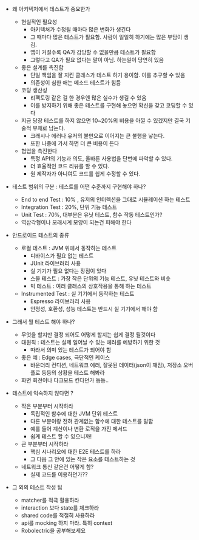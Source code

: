 - 왜 아키텍처에서 테스트가 중요한가
	- 현실적인 필요성
		- 아키텍처가 수정될 때마다 많은 변화가 생긴다
		- 그 때마다 많은 테스트가 필요함. 사람이 일일히 하기에는 많은 부담이 생김.
		- 앱이 커질수록 QA가 감당할 수 없을만큼 테스트가 필요함
		- 그렇다고 QA가 필요 없다는 말이 아님. 하는일이 당연히 있음
	- 좋은 설계를 촉진함
		- 단일 책임을 잘 지킨 클래스가 테스트 하기 용이함. 이를 추구할 수 있음
		- 의존성이 심한 애는 메소드 테스트가 힘듬
	- 코딩 생산성
		- 리팩토링 같은 걸 한 경우엔 많은 실수가 생길 수 있음
		- 이를 방지하기 위해 좋은 테스트를 구현해 놓으면 확신을 갖고 코딩할 수 있다
	- 지금 당장 테스트를 하지 않으면 10~20%의 비용을 아낄 수 있겠지만 결국 기술적 부채로 남는다.
		- 크래시나 에러나 유저의 불만으로 이어지는 큰 불행을 낳는다.
		- 또한 나중에 가서 하면 더 큰 비용이 든다
	- 협업을 촉진한다
		- 특정 API의 기능과 의도, 올바른 사용법을 단번에 파악할 수 있다.
		- 더 효율적인 코드 리뷰를 할 수 있다.
		- 원 제작자가 아니여도 코드를 쉽게 수정할 수 있다.

- 테스트 범위의 구분 : 테스트를 어떤 수준까지 구현해야 하나?
	- End to end Test : 10% , 유저의 인터렉션을 그대로 시뮬레이션 하는 테스트
	- Integration Test : 20%, 단위 기능 테스트
	- Unit Test : 70%, 대부분은 유닛 테스트, 함수 작동 테스트인가?
	- 역삼각형이나 모래시계 모양이 되는건 피해야 한다

- 안드로이드 테스트의 종류
	- 로컬 테스트 : JVM 위에서 동작하는 테스트
		- 디바이스가 필요 없는 테스트
		- JUnit 라이브러리 사용
		- 실 기기가 필요 없다는 장점이 있다
		- 스몰 테스트 : 가장 작은 단위의 기능 테스트, 유닛 테스트와 비슷
		- 빅 테스트 : 여러 클래스의 상호작용을 통해 하는 테스트
	- Instrumented Test : 실 기기에서 동작하는 테스트
		- Espresso 라이브러리 사용
		- 안정성, 호환성, 성능 테스트는 반드시 실 기기에서 해야 함

- 그래서 뭘 테스트 해야 하나?
	- 무엇을 할지만 결정 되어도 어떻게 할지는 쉽게 결정 될것이다
	- 대원칙 : 테스트는 실제 일어날 수 있는 에러를 예방하기 위한 것
		- 따라서 의미 있는 테스트가 되어야 함
	- 좋은 예 : Edge cases, 극단적인 케이스
		- 바운더리 컨디션, 네트워크 에러, 잘못된 데이터(json이 깨짐), 저장소 오버플로 등등의 상황을 테스트 해봐라
	- 화면 회전이나 다크모드 킨다던가 등등..

- 테스트에 익숙하지 않다면 ?
	- 작은 부분부터 시작하라
		- 독립적인 함수에 대한 JVM 단위 테스트
		- 다른 부분이랑 전혀 관계없는 함수에 대한 테스트를 말함
		- 예를 들어 계산이나 변환 로직을 가진 메서드
		- 쉽게 테스트 할 수 있으니까!
	- 큰 부분부터 시작하라
		- 핵심 시나리오에 대한 E2E 테스트를 하라
		- 그 다음 그 안에 있는 작은 요소를 테스트하는 것
	- 네트워크 통신 같은건 어떻게 함?
		- 실제 코드를 이용하던가??

- 그 외의 테스트 작성 팁
	- matcher를 적극 활용하라
	- interaction 보다 state를 체크하라
	- shared code를 적절히 사용하라
	- api를 mocking 하지 마라. 특히 context
	- Robolectric을 공부해보세요
